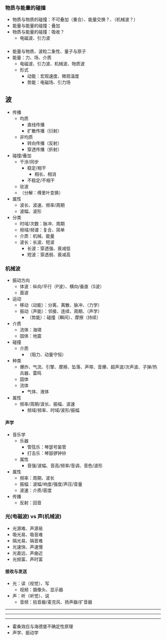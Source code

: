 ### 物质与能量的碰撞
- 物质与物质的碰撞：不可叠加（重合）、能量交换？、（机械波？）
- 能量与能量的碰撞：叠加
- 物质与能量的碰撞：吸收？
  - 电磁波、引力波

###
- 能量与物质、波粒二象性、量子与原子
- 能量：力、场、介质
  - 电磁波、引力波、机械波、物质波
  - 形式
    - 动能：宏观速度、微观温度
    - 势能：电磁场、引力场


## 波
- 传播
  - 均质
    - 直线传播
    - 扩散传播（衍射）
  - 非均质
    - 转向传播（反射）
    - 穿透传播（折射）
- 碰撞/叠加
  - 干涉/同步
    - 稳定/相干
      - 相长、相消
    - 不稳定/不相干
  - 驻波
  - （分解：傅里叶变换）
- 属性
  - 波长、波速、频率/周期
  - 波幅、波形
- 分类
  - 时域/次数：脉冲、周期
  - 频域/频谱：复合、简单
  - 介质：机械、能量
  - 波长：长波、短波
    - 长波：穿透强、衰减低
    - 短波：穿透弱、衰减高

### 机械波
- 振动方向
  - 体波：纵向/平行（P波）、横向/垂直（S波）
  - 面波
- 运动
  - 移动（动能）：分离、离散、脉冲、（力学）
  - 振动（声能）：邻接、连续、周期、（声学）
    - （势能）：碰撞（瞬间）、摩擦（持续）
- 介质
  - 流体：海啸
  - 固体：地震
- 碰撞
  - 介质
    - （阻力、动量守恒）
- 种类
  - 爆炸、气流、引擎、摩擦、坠落、声带、音爆、超声波/次声波、子弹/热兵器、雷鸣
  - 固体
  - 流体
    - 气体、液体
- 属性
  - 频率/周期/波长、振幅、波速
    - 频域/频率、时域/波形/振幅

#### 声学
- 音乐学
  - 乐器
    - 管弦乐：琴瑟号笛管
    - 打击乐：琴鼓锣钟铃
  - 属性
    - 音强/波幅、音高/频率/音调、音色/波形
- 属性
  - 频率：周期、波长
  - 振幅：波幅/响度/强度/声压/音量
  - 波速：介质/密度
- 传播
  - 反射：回音

### 光(电磁波) vs 声(机械波)
- 光源难、声源易
- 吸光易、吸音难
- 隔光易、隔音难
- 光速快、声速慢
- 光直远、声曲近
- 光频富、声时富
#### 接收与发送
- 光：读（视觉）、写
  - 视频：摄像头、显示器
- 声：听（听觉）、说
  - 音频：拾音器/麦克风、扬声器/扩音器

---
---
---
- 霍桑效应与海德堡不确定性原理
- 声学、振动学
